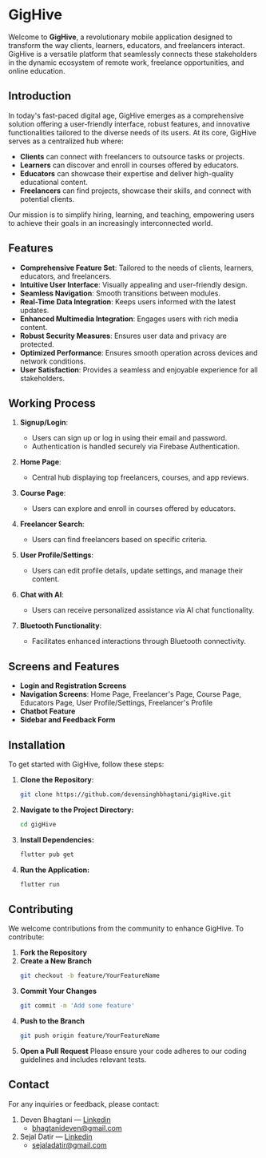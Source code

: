 # GigHive

Welcome to **GigHive**, a revolutionary mobile application designed to transform the way clients, learners, educators, and freelancers interact. GigHive is a versatile platform that seamlessly connects these stakeholders in the dynamic ecosystem of remote work, freelance opportunities, and online education.

## Introduction

In today's fast-paced digital age, GigHive emerges as a comprehensive solution offering a user-friendly interface, robust features, and innovative functionalities tailored to the diverse needs of its users. At its core, GigHive serves as a centralized hub where:

- **Clients** can connect with freelancers to outsource tasks or projects.
- **Learners** can discover and enroll in courses offered by educators.
- **Educators** can showcase their expertise and deliver high-quality educational content.
- **Freelancers** can find projects, showcase their skills, and connect with potential clients.

Our mission is to simplify hiring, learning, and teaching, empowering users to achieve their goals in an increasingly interconnected world.

## Features

- **Comprehensive Feature Set**: Tailored to the needs of clients, learners, educators, and freelancers.
- **Intuitive User Interface**: Visually appealing and user-friendly design.
- **Seamless Navigation**: Smooth transitions between modules.
- **Real-Time Data Integration**: Keeps users informed with the latest updates.
- **Enhanced Multimedia Integration**: Engages users with rich media content.
- **Robust Security Measures**: Ensures user data and privacy are protected.
- **Optimized Performance**: Ensures smooth operation across devices and network conditions.
- **User Satisfaction**: Provides a seamless and enjoyable experience for all stakeholders.


## Working Process

1. **Signup/Login**:
   - Users can sign up or log in using their email and password.
   - Authentication is handled securely via Firebase Authentication.

2. **Home Page**:
   - Central hub displaying top freelancers, courses, and app reviews.

3. **Course Page**:
   - Users can explore and enroll in courses offered by educators.

4. **Freelancer Search**:
   - Users can find freelancers based on specific criteria.

5. **User Profile/Settings**:
   - Users can edit profile details, update settings, and manage their content.

6. **Chat with AI**:
   - Users can receive personalized assistance via AI chat functionality.

7. **Bluetooth Functionality**:
   - Facilitates enhanced interactions through Bluetooth connectivity.

## Screens and Features
- **Login and Registration Screens**
- **Navigation Screens**: Home Page, Freelancer's Page, Course Page, Educators Page, User Profile/Settings, Freelancer's Profile
- **Chatbot Feature**
- **Sidebar and Feedback Form**

## Installation

To get started with GigHive, follow these steps:

1. **Clone the Repository**:
   ```sh
   git clone https://github.com/devensinghbhagtani/gigHive.git

2. **Navigate to the Project Directory:**
   ```sh
   cd gigHive
   
3. **Install Dependencies:**
   ```sh
   flutter pub get

4. **Run the Application:**
   ```sh
   flutter run

## Contributing

We welcome contributions from the community to enhance GigHive. To contribute:

1. **Fork the Repository**
2. **Create a New Branch**
   ```sh
   git checkout -b feature/YourFeatureName

3. **Commit Your Changes**
   ```sh
   git commit -m 'Add some feature'
   
4. **Push to the Branch**
   ```sh
   git push origin feature/YourFeatureName
   
5. **Open a Pull Request**
   Please ensure your code adheres to our coding guidelines and includes relevant tests.

## Contact
For any inquiries or feedback, please contact:

1. Deven Bhagtani — [Linkedin](https://www.linkedin.com/in/deven-bhagtani/)
   - bhagtanideven@gmail.com
2. Sejal Datir — [Linkedin](https://www.linkedin.com/in/sejal-datir-897576247/)
   - sejaladatir@gmail.com

